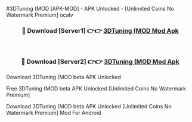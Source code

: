 #3DTuning (MOD [APK-MOD] - APK Unlocked - [Unlimited Coins No Watermark Premium] ocalv



<div align="center">

<h3>🔴 Download [Server1] 👉👉 <a href="https://momento.my/?title=3DTuning_(MOD">3DTuning (MOD Mod Apk</a></h3><br>

<h3>🔴 Download [Server2] 👉👉 <a href="https://momento.my/?title=3DTuning_(MOD">3DTuning (MOD Mod Apk</a></h3>
</div>



Download 3DTuning (MOD beta APK Unlocked

Free 3DTuning (MOD beta APK Unlocked [Unlimited Coins No Watermark Premium]

Download 3DTuning (MOD beta APK Unlocked [Unlimited Coins No Watermark Premium] Mod For Android
